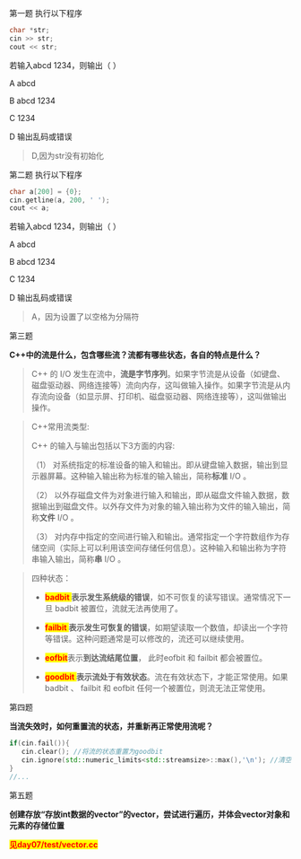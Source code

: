 第一题 
执行以下程序

```cpp
char *str;
cin >> str;
cout << str;
```

若输入abcd 1234，则输出（ ）

A abcd

B abcd 1234

C 1234

D 输出乱码或错误

> D,因为str没有初始化





第二题
执行以下程序

```cpp
char a[200] = {0};
cin.getline(a, 200, ' ');
cout << a;
```

若输入abcd 1234，则输出（ ）

A abcd

B abcd 1234

C 1234

D 输出乱码或错误

> A，因为设置了以空格为分隔符



第三题

**C++中的流是什么，包含哪些流？流都有哪些状态，各自的特点是什么？**

> C++ 的 I/O 发生在流中，**流是字节序列**。如果字节流是从设备（如键盘、磁盘驱动器、网络连接等）流向内存，这叫做输入操作。如果字节流是从内存流向设备（如显示屏、打印机、磁盘驱动器、网络连接等），这叫做输出操作。
>

> C++常用流类型:
>
> C++ 的输入与输出包括以下3方面的内容: 
>
> （1） 对系统指定的标准设备的输入和输出。即从键盘输入数据，输出到显示器屏幕。这种输入输出称为标准的输入输出，简称**标准** I/O 。
>
> （2） 以外存磁盘文件为对象进行输入和输出，即从磁盘文件输入数据，数据输出到磁盘文件。以外存文件为对象的输入输出称为文件的输入输出，简称**文件** I/O 。
>
> （3） 对内存中指定的空间进行输入和输出。通常指定一个字符数组作为存储空间（实际上可以利用该空间存储任何信息）。这种输入和输出称为字符串输入输出，简称**串** I/O 。

> 四种状态：
>
> - <span style=color:red;background:yellow>**badbit **</span>表示发生**系统级的错误**，如不可恢复的读写错误。通常情况下一旦 badbit 被置位，流就无法再使用了。
>
> - <span style=color:red;background:yellow>**failbit **</span>表示发生**可恢复的错误**，如期望读取一个数值，却读出一个字符等错误。这种问题通常是可以修改的，流还可以继续使用。
>
> - <span style=color:red;background:yellow>**eofbit**</span>表示**到达流结尾位置**， 此时eofbit 和 failbit 都会被置位。
>
> - <span style=color:red;background:yellow>**goodbit **</span>表示流处于**有效状态**。流在有效状态下，才能正常使用。如果 badbit 、 failbit 和 eofbit 任何一个被置位，则流无法正常使用。







第四题

**当流失效时，如何重置流的状态，并重新再正常使用流呢？**

```c++
if(cin.fail()){
   cin.clear(); //将流的状态重置为goodbit
   cin.ignore(std::numeric_limits<std::streamsize>::max(),'\n'); //清空缓冲区，以备下一次使用输入流
}
//...
```





第五题

**创建存放“存放int数据的vector”的vector，尝试进行遍历，并体会vector对象和元素的存储位置**

<span style=color:red;background:yellow>**见day07/test/vector.cc**</span>









